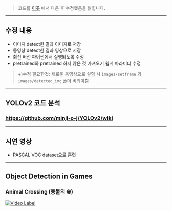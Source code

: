 > 코드를 [이곳](https://github.com/tztztztztz/yolov2.pytorch) 에서 다운 후 수정했음을 밝힙니다.
---
## 수정 내용
- 이미지 detect한 결과 이미지로 저장
- 동영상 detect한 결과 영상으로 저장
- 최신 버전 파이썬에서 실행되도록 수정
- pretrained와 pretrained 하지 않은 것 가져오기 쉽게 파라미터 수정
> +)수정 필요한것: 새로운 동영상으로 실험 시 `images/setframe` 과 `images/detected_img` 폴더 비워야함
---
## YOLOv2 코드 분석
### https://github.com/minji-o-j/YOLOv2/wiki
---
## 시연 영상
- PASCAL VOC dataset으로 훈련
---
## Object Detection in Games
### Animal Crossing (동물의 숲)
[![Video Label](http://img.youtube.com/vi/koKKGMzsVRQ/0.jpg)](https://www.youtube.com/watch?v=koKKGMzsVRQ&t=0s)
